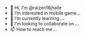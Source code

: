 - 👋 Hi, I’m @raizen16jhaile
- 👀 I’m interested in mobile game...
- 🌱 I’m currently learning ...
- 💞️ I’m looking to collaborate on ...
- 📫 How to reach me ...

<!---
raizen16jhaile/raizen16jhaile is a ✨ special ✨ repository because its `README.md` (this file) appears on your GitHub profile.
You can click the Preview link to take a look at your changes.
--->
